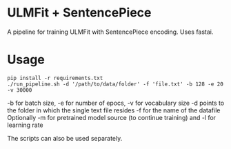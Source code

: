# ULMFit + SentencePiece

A pipeline for training ULMFit with SentencePiece encoding.
Uses fastai.

# Usage

    pip install -r requirements.txt
    ./run_pipeline.sh -d '/path/to/data/folder' -f 'file.txt' -b 128 -e 20 -v 30000

-b for batch size, -e for number of epocs, -v for vocabulary size
-d points to the folder in which the single text file resides
-f for the name of the datafile
Optionally -m for pretrained model source (to continue training) and -l for learning rate

The scripts can also be used separately.

